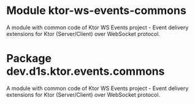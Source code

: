 # Module ktor-ws-events-commons
A module with common code of Ktor WS Events project - Event delivery extensions for Ktor (Server/Client) over WebSocket protocol.

# Package dev.d1s.ktor.events.commons
A module with common code of Ktor WS Events project - Event delivery extensions for Ktor (Server/Client) over WebSocket protocol.
